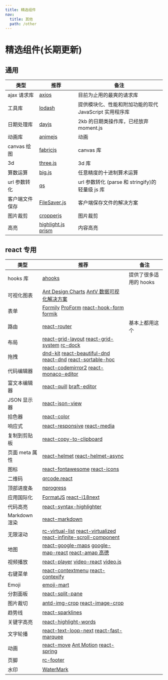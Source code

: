 ```yaml
---
title: 精选组件
nav:
  title: 其他
  path: /other
---
```


# 精选组件(长期更新)

## 通用

| 类型           | 推荐                                                                                                  | 备注                                                   |
| -------------- | ----------------------------------------------------------------------------------------------------- | ------------------------------------------------------ |
| ajax 请求库    | [axios](https://github.com/axios/axios)                                                               | 目前为止用的最爽的请求库                               |
| 工具库         | [lodash](https://github.com/lodash/lodash)                                                            | 提供模块化、性能和附加功能的现代 JavaScript 实用程序库 |
| 日期处理库     | [dayjs](https://github.com/iamkun/dayjs)                                                              | 2kb 的日期类操作库，已经放弃 moment.js                 |
| 动画库         | [animejs](https://github.com/juliangarnier/anime/)                                                    | 动画                                                   |
| canvas 绘图    | [fabricjs](https://github.com/fabricjs/fabric.js)                                                     | canvas 库                                              |
| 3d             | [three.js](https://github.com/mrdoob/three.js/)                                                       | 3d 库                                                  |
| 算数运算       | [big.js ](https://github.com/MikeMcl/big.js/)                                                         | 任意精度的十进制算术运算                               |
| url 参数转化   | [qs ](https://github.com/ljharb/qs)                                                                   | url 参数转化 (parse 和 stringify)的轻量级 js 库        |
| 客户端文件保存 | [FileSaver.js ](https://github.com/eligrey/FileSaver.js)                                              | 客户端保存文件的解决方案                               |
| 图片裁剪       | [cropperjs](https://github.com/fengyuanchen/cropperjs)                                                | 图片裁剪                                               |
| 高亮           | [highlight.js](https://github.com/highlightjs/highlight.js) [prism](https://github.com/PrismJS/prism) | 内容高亮                                               |

## react 专用

| 类型           | 推荐                                                                                                                                                                                                                                             | 备注                   |
| -------------- | ------------------------------------------------------------------------------------------------------------------------------------------------------------------------------------------------------------------------------------------------ | ---------------------- |
| hooks 库       | [ahooks](https://github.com/alibaba/hooks)                                                                                                                                                                                                       | 提供了很多适用的 hooks |
| 可视化图表     | [Ant Design Charts](https://charts.ant.design/zh-CN/) [AntV 数据可视化解决方案](https://antv.vision/zh)                                                                                                                                          |                        |
| 表单           | [Formily](https://github.com/alibaba/formily) [ProForm](https://procomponents.ant.design/components/form) [react-hook-form](https://github.com/react-hook-form/react-hook-form) [formik](https://github.com/formium/formik)                      |                        |
| 路由           | [react-router](https://github.com/ReactTraining/react-router)                                                                                                                                                                                    | 基本上都用这个         |
| 布局           | [react-grid-layout](https://github.com/react-grid-layout/react-grid-layout) [react-grid-system](https://github.com/sealninja/react-grid-system) [rc-dock](https://github.com/ticlo/rc-dock)                                                      |                        |
| 拖拽           | [dnd-kit](https://github.com/clauderic/dnd-kit) [react-beautiful-dnd](https://github.com/atlassian/react-beautiful-dnd/) [react-dnd](https://github.com/gaearon/react-dnd) [react-sortable-hoc](https://github.com/clauderic/react-sortable-hoc) |                        |
| 代码编辑器     | [react-codemirror2](https://github.com/scniro/react-codemirror2) [react-monaco-editor](https://github.com/superRaytin/react-monaco-editor)                                                                                                       |                        |
| 富文本编辑器   | [react-quill](https://github.com/zenoamaro/react-quill) [braft-editor](https://github.com/margox/braft-editor)                                                                                                                                   |                        |
| JSON 显示器    | [react-json-view](https://github.com/mac-s-g/react-json-view)                                                                                                                                                                                    |                        |
| 拾色器         | [react-color](http://casesandberg.github.io/react-color/)                                                                                                                                                                                        |                        |
| 响应式         | [react-responsive](https://github.com/contra/react-responsive) [react-media](https://github.com/ReactTraining/react-media)                                                                                                                       |                        |
| 复制到剪贴板   | [react-copy-to-clipboard](https://github.com/nkbt/react-copy-to-clipboard)                                                                                                                                                                       |                        |
| 页面 meta 属性 | [react-helmet](https://github.com/nfl/react-helmet) [react-helmet-async](https://github.com/staylor/react-helmet-async)                                                                                                                          |                        |
| 图标           | [react-fontawesome](https://github.com/FortAwesome/react-fontawesome) [react-icons](https://github.com/gorangajic/react-icons)                                                                                                                   |                        |
| 二维码         | [qrcode.react](https://github.com/zpao/qrcode.react)                                                                                                                                                                                             |                        |
| 顶部进度条     | [nprogress](https://github.com/rstacruz/nprogress)                                                                                                                                                                                               |                        |
| 应用国际化     | [FormatJS](https://github.com/formatjs/formatjs) [react-i18next](https://react.i18next.com)                                                                                                                                                      |                        |
| 代码高亮       | [react-syntax-highlighter](https://github.com/conorhastings/react-syntax-highlighter)                                                                                                                                                            |                        |
| Markdown 渲染  | [react-markdown](https://remarkjs.github.io/react-markdown/)                                                                                                                                                                                     |                        |
| 无限滚动       | [rc-virtual-list](https://github.com/react-component/virtual-list/) [react-virtualized](https://github.com/bvaughn/react-virtualized) [react-infinite-scroll-component](https://github.com/ankeetmaini/react-infinite-scroll-component)          |                        |
| 地图           | [react-google-maps](https://github.com/tomchentw/react-google-maps) [google-map-react](https://github.com/istarkov/google-map-react) [react-amap 高德](https://github.com/ElemeFE/react-amap)                                                    |                        |
| 视频播放       | [react-player](https://github.com/CookPete/react-player) [video-react](https://github.com/video-react/video-react) [video.js](http://docs.videojs.com/tutorial-react.html)                                                                       |                        |
| 右键菜单       | [react-contextmenu](https://github.com/vkbansal/react-contextmenu/) [react-contexify](https://github.com/fkhadra/react-contexify)                                                                                                                |                        |
| Emoji          | [emoji-mart](https://github.com/missive/emoji-mart)                                                                                                                                                                                              |                        |
| 分割面板       | [react-split-pane](https://github.com/tomkp/react-split-pane)                                                                                                                                                                                    |                        |
| 图片裁切       | [antd-img-crop](https://github.com/nanxiaobei/antd-img-crop) [react-image-crop](https://github.com/DominicTobias/react-image-crop)                                                                                                               |                        |
| 趋势线         | [react-sparklines](https://github.com/borisyankov/react-sparklines)                                                                                                                                                                              |                        |
| 关键字高亮     | [react-highlight-words](https://github.com/bvaughn/react-highlight-words)                                                                                                                                                                        |                        |
| 文字轮播       | [react-text-loop-next](https://github.com/samarmohan/react-text-loop-next) [react-fast-marquee](https://github.com/justin-chu/react-fast-marquee)                                                                                                |                        |
| 动画           | [react-move](https://github.com/react-tools/react-move) [Ant Motion](https://motion.ant.design/components/tween-one) [react-spring](https://www.react-spring.io)                                                                                 |                        |
| 页脚           | [rc-footer](https://github.com/react-component/footer)                                                                                                                                                                                           |                        |
| 水印           | [WaterMark](https://procomponents.ant.design/components/water-mark)                                                                                                                                                                              |                        |
